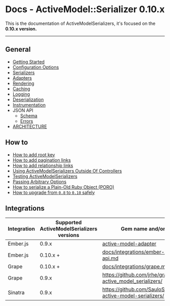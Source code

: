 # Docs - ActiveModel::Serializer 0.10.x

This is the documentation of ActiveModelSerializers, it's focused on the **0.10.x version.**

-----

## General

- [Getting Started](general/getting_started.md)
- [Configuration Options](general/configuration_options.md)
- [Serializers](general/serializers.md)
- [Adapters](general/adapters.md)
- [Rendering](general/rendering.md)
- [Caching](general/caching.md)
- [Logging](general/logging.md)
- [Deserialization](general/deserialization.md)
- [Instrumentation](general/instrumentation.md)
- JSON API
  - [Schema](jsonapi/schema.md)
  - [Errors](jsonapi/errors.md)
- [ARCHITECTURE](ARCHITECTURE.md)

## How to

- [How to add root key](howto/add_root_key.md)
- [How to add pagination links](howto/add_pagination_links.md)
- [How to add relationship links](howto/add_relationship_links.md)
- [Using ActiveModelSerializers Outside Of Controllers](howto/outside_controller_use.md)
- [Testing ActiveModelSerializers](howto/test.md)
- [Passing Arbitrary Options](howto/passing_arbitrary_options.md)
- [How to serialize a Plain-Old Ruby Object (PORO)](howto/serialize_poro.md)
- [How to upgrade from `0.8` to `0.10` safely](howto/upgrade_from_0_8_to_0_10.md)

## Integrations

| Integration | Supported ActiveModelSerializers versions |  Gem name and/or link
|----|-----|----
| Ember.js | 0.9.x | [active-model-adapter](https://github.com/ember-data/active-model-adapter)
| Ember.js | 0.10.x + |  [docs/integrations/ember-and-json-api.md](integrations/ember-and-json-api.md)
| Grape | 0.10.x + | [docs/integrations/grape.md](integrations/grape.md)  |
| Grape | 0.9.x | https://github.com/jrhe/grape-active_model_serializers/ |
| Sinatra | 0.9.x | https://github.com/SauloSilva/sinatra-active-model-serializers/
